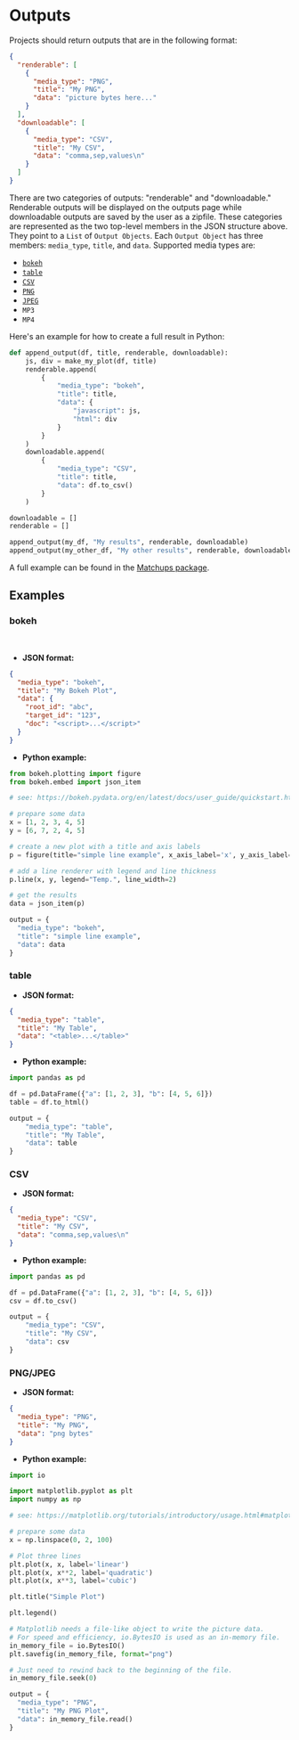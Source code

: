 # Outputs

Projects should return outputs that are in the following format:

```json
{
  "renderable": [
    {
      "media_type": "PNG",
      "title": "My PNG",
      "data": "picture bytes here..."
    }
  ],
  "downloadable": [
    {
      "media_type": "CSV",
      "title": "My CSV",
      "data": "comma,sep,values\n"
    }
  ]
}
```

There are two categories of outputs: "renderable" and "downloadable." Renderable outputs will be displayed on the outputs page while downloadable outputs are saved by the user as a zipfile. These categories are represented as the two top-level members in the JSON structure above. They point to a `List` of `Output Objects`. Each `Output Object` has three members: `media_type`, `title`, and `data`. Supported media types are:

- [`bokeh`](#bokeh)
- [`table`](#table)
- [`CSV`](#CSV)
- [`PNG`](#pngjpeg)
- [`JPEG`](#pngjpeg)
- `MP3`
- `MP4`

Here's an example for how to create a full result in Python:

```python
def append_output(df, title, renderable, downloadable):
  	js, div = make_my_plot(df, title)
    renderable.append(
        {
            "media_type": "bokeh",
            "title": title,
            "data": {
                "javascript": js,
                "html": div
            }
        }
    )
    downloadable.append(
        {
            "media_type": "CSV",
            "title": title,
            "data": df.to_csv()
        }
    )

downloadable = []
renderable = []

append_output(my_df, "My results", renderable, downloadable)
append_output(my_other_df, "My other results", renderable, downloadable)
```

A full example can be found in the [Matchups package](https://github.com/hdoupe/Matchups/blob/009d7e698f773fa28f41a574141a3c18d1bacf62/matchups/matchups.py#L61-L83).

## Examples

### bokeh

<br>

- **JSON format:**

```json
{
  "media_type": "bokeh",
  "title": "My Bokeh Plot",
  "data": {
    "root_id": "abc",
    "target_id": "123",
    "doc": "<script>...</script>"
  }
}
```

- **Python example:**

```python
from bokeh.plotting import figure
from bokeh.embed import json_item

# see: https://bokeh.pydata.org/en/latest/docs/user_guide/quickstart.html#getting-started

# prepare some data
x = [1, 2, 3, 4, 5]
y = [6, 7, 2, 4, 5]

# create a new plot with a title and axis labels
p = figure(title="simple line example", x_axis_label='x', y_axis_label='y')

# add a line renderer with legend and line thickness
p.line(x, y, legend="Temp.", line_width=2)

# get the results
data = json_item(p)

output = {
  "media_type": "bokeh",
  "title": "simple line example",
  "data": data
}
```

### table

- **JSON format:**

```json
{
  "media_type": "table",
  "title": "My Table",
  "data": "<table>...</table>"
}
```

- **Python example:**

```python
import pandas as pd

df = pd.DataFrame({"a": [1, 2, 3], "b": [4, 5, 6]})
table = df.to_html()

output = {
    "media_type": "table",
    "title": "My Table",
    "data": table
}
```

### CSV

- **JSON format:**

```json
{
  "media_type": "CSV",
  "title": "My CSV",
  "data": "comma,sep,values\n"
}
```

- **Python example:**

```python
import pandas as pd

df = pd.DataFrame({"a": [1, 2, 3], "b": [4, 5, 6]})
csv = df.to_csv()

output = {
    "media_type": "CSV",
    "title": "My CSV",
    "data": csv
}
```

### PNG/JPEG

- **JSON format:**

```json
{
  "media_type": "PNG",
  "title": "My PNG",
  "data": "png bytes"
}
```

- **Python example:**

```python
import io

import matplotlib.pyplot as plt
import numpy as np

# see: https://matplotlib.org/tutorials/introductory/usage.html#matplotlib-pyplot-and-pylab-how-are-they-related

# prepare some data
x = np.linspace(0, 2, 100)

# Plot three lines
plt.plot(x, x, label='linear')
plt.plot(x, x**2, label='quadratic')
plt.plot(x, x**3, label='cubic')

plt.title("Simple Plot")

plt.legend()

# Matplotlib needs a file-like object to write the picture data.
# For speed and efficiency, io.BytesIO is used as an in-memory file.
in_memory_file = io.BytesIO()
plt.savefig(in_memory_file, format="png")

# Just need to rewind back to the beginning of the file.
in_memory_file.seek(0)

output = {
  "media_type": "PNG",
  "title": "My PNG Plot",
  "data": in_memory_file.read()
}

```
